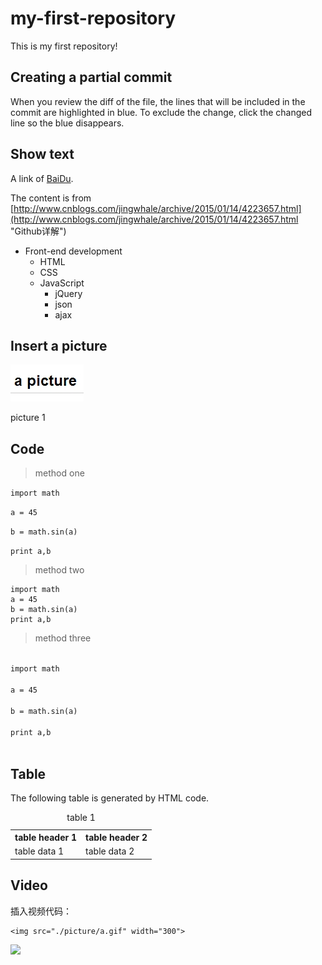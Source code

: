 # my-first-repository
This is my first repository!

## Creating a partial commit
When you review the diff of the file, the lines that will be included in the commit are highlighted in blue. To exclude the change, click the changed line so the blue disappears.

## Show text
A link of [BaiDu](http://baidu.com "百度").

The content is from [http://www.cnblogs.com/jingwhale/archive/2015/01/14/4223657.html](http://www.cnblogs.com/jingwhale/archive/2015/01/14/4223657.html "Github详解")

* Front-end development
	* HTML
	* CSS
	* JavaScript
		* jQuery
		* json
		* ajax

## Insert a picture
![](https://github.com/niwanli/my-first-repository/raw/master/picture/01.jpg "the first picture")

picture 1

## Code

> method one

`import math`

`a = 45`

`b = math.sin(a)`

`print a,b`

> method two

```
import math
a = 45
b = math.sin(a)
print a,b
```

> method three

<code>
import math      <br />
a = 45           <br />
b = math.sin(a)  <br />
print a,b        <br />
</code>

## Table
The following table is generated by HTML code.

<table>
<caption>table 1</caption>
<tr>
    <th>table header 1</th>
    <th>table header 2</th>
</tr>
<tr>
    <td>table data 1</td>
    <td>table data 2</td>
</tr>
</table>

## Video

插入视频代码：

```
<img src="./picture/a.gif" width="300">
```

<img src="./picture/02.gif" width="300">
